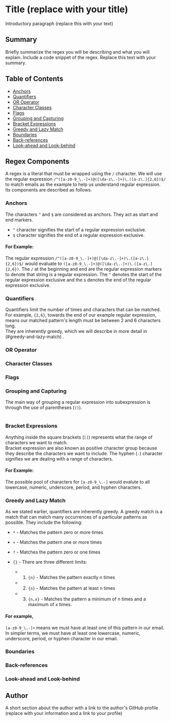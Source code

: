 # Title (replace with your title)

Introductory paragraph (replace this with your text)

## Summary

Briefly summarize the regex you will be describing and what you will explain. Include a code snippet of the regex. Replace this text with your summary.

## Table of Contents

- [Anchors](#anchors)
- [Quantifiers](#quantifiers)
- [OR Operator](#or-operator)
- [Character Classes](#character-classes)
- [Flags](#flags)
- [Grouping and Capturing](#grouping-and-capturing)
- [Bracket Expressions](#bracket-expressions)
- [Greedy and Lazy Match](#greedy-and-lazy-match)
- [Boundaries](#boundaries)
- [Back-references](#back-references)
- [Look-ahead and Look-behind](#look-ahead-and-look-behind)

## Regex Components

A regex is a literal that must be wrapped using the `/` character. We will use the regular expression `/^([a-z0-9_\.-]+)@([\da-z\.-]+)\.([a-z\.]{2,6})$/` to match emails as the example to help us understand regular expression. Its components are described as follows.

### Anchors

The characters `^` and `$` are considered as anchors. They act as start and end markers.

- `^` character signifies the start of a regular expression exclusive.
- `$` character signifies the end of a regular expression exclusive. 

#### For Example: 

The regular expression `/^([a-z0-9_\.-]+)@([\da-z\.-]+)\.([a-z\.]{2,6})$/` would evaluate to `([a-z0-9_\.-]+)@([\da-z\.-]+)\.([a-z\.]{2,6})`.
The `/` at the beginning and end are the regular expression markers to denote that string is a regular expression.  The `^` denotes the start of the regular expression exclusive and the `$` denotes the end of the regular expression exclusive. 

### Quantifiers

Quantifiers limit the number of times and characters that can be matched.  
For example, `{2,6}`, towards the end of our example regular expression, means our matched pattern's length must be between 2 and 6 characters long.  
They are inherently greedy, which we will describe in more detail in (#greedy-and-lazy-match) .

### OR Operator

### Character Classes

### Flags

### Grouping and Capturing

The main way of grouping a regular expression into subexpression is through the use of parentheses (`()`). 

#

### Bracket Expressions

Anything inside the square brackets (`[]`) represents what the range of characters we want to match.  
Bracket expression are also known as positive character group because they describe the characters we want to include. The hyphen (`-`) character signifies we are dealing with a range of characters.

#### For Example:

The possible pool of characters for `[a-z0-9_\.-]` would evalute to all lowercase, numeric, underscore, period, and hyphen characters.


### Greedy and Lazy Match

As we stated earlier, quantifiers are inherently greedy.  A greedy match is a match that can match many occurrences of a particular patterns as possible.  They include the following:

- `*` - Matches the pattern zero or more times
- `+` - Matches the pattern one or more times
- `?` - Matches the pattern zero or one times

- `{}` - There are three different limits:
    - 1) `{n}` - Matches the pattern exactly n times
    - 2) `{n}` - Matches the pattern at least n times
    - 3) `{n,x}` - Matches the pattern a minimum of n times and a maximum of x times. 

#### For example,
`[a-z0-9_\.-]+` means we must have at least one of this pattern in our email.  In simpler terms, we must have at least one lowercase, numeric, underscore, period, or hyphen character in our email.


### Boundaries

### Back-references

### Look-ahead and Look-behind

## Author

A short section about the author with a link to the author's GitHub profile (replace with your information and a link to your profile)
